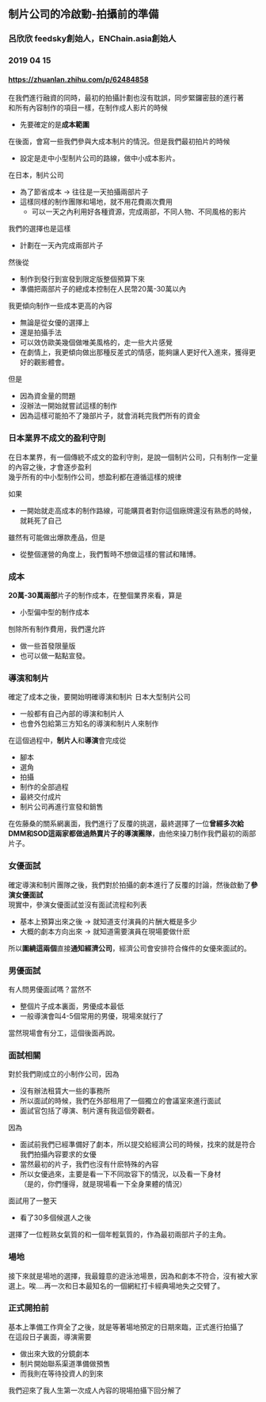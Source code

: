 ## 制片公司的冷啟動-拍攝前的準備
### 呂欣欣 feedsky創始人，ENChain.asia創始人
### 2019 04 15
#### https://zhuanlan.zhihu.com/p/62484858

在我們進行融資的同時，最初的拍攝計劃也沒有耽誤，同步緊鑼密鼓的進行著  
和所有內容制作的項目一樣，在制作成人影片的時候
- 先要確定的是**成本範圍**

在後面，會寫一些我們參與大成本制片的情況。但是我們最初拍片的時候
- 設定是走中小型制片公司的路線，做中小成本影片。

在日本，制片公司
- 為了節省成本 -> 往往是一天拍攝兩部片子
- 這樣同樣的制作團隊和場地，就不用花費兩次費用
  - 可以一天之內利用好各種資源，完成兩部，不同人物、不同風格的影片


我們的選擇也是這樣
- 計劃在一天內完成兩部片子  

然後從
- 制作到發行到宣發到限定版整個預算下來
- 準備把兩部片子的總成本控制在人民幣20萬-30萬以內

我更傾向制作一些成本更高的內容
- 無論是從女優的選擇上
- 還是拍攝手法
- 可以效仿歐美幾個做唯美風格的，走一些大片感覺
- 在劇情上，我更傾向做出那種反差式的情感，能夠讓人更好代入進來，獲得更好的觀影體會。

但是
- 因為資金量的問題
- 沒辦法一開始就嘗試這樣的制作
- 因為這樣可能拍不了幾部片子，就會消耗完我們所有的資金

### 日本業界不成文的盈利守則
在日本業界，有一個傳統不成文的盈利守則，是說一個制片公司，只有制作一定量的內容之後，才會逐步盈利  
幾乎所有的中小型制作公司，想盈利都在遵循這樣的規律  

如果
- 一開始就走高成本的制作路線，可能購買者對你這個廠牌還沒有熟悉的時候，就耗死了自己

雖然有可能做出爆款產品，但是
- 從整個運營的角度上，我們暫時不想做這樣的嘗試和賭博。

### 成本
**20萬-30萬兩部**片子的制作成本，在整個業界來看，算是
- 小型偏中型的制作成本

刨除所有制作費用，我們還允許
- 做一些首發限量版
- 也可以做一點點宣發。

### 導演和制片
確定了成本之後，要開始明確導演和制片
日本大型制片公司
- 一般都有自己內部的導演和制片人
- 也會外包給第三方知名的導演和制片人來制作

在這個過程中，**制片人**和**導演**會完成從
- 腳本
- 選角
- 拍攝
- 制作的全部過程
- 最終交付成片
- 制片公司再進行宣發和銷售

在佐藤桑的關系網裏面，我們進行了反覆的挑選，最終選擇了一位**曾經多次給DMM和SOD這兩家都做過熱賣片子的導演團隊**，由他來操刀制作我們最初的兩部片子。


### 女優面試
確定導演和制片團隊之後，我們對於拍攝的劇本進行了反覆的討論，然後啟動了**參演女優面試**  
現實中，參演女優面試並沒有面試流程和列表
- 基本上預算出來之後 -> 就知道支付演員的片酬大概是多少
- 大概的劇本方向出來 -> 就知道需要演員在現場要做什麽

所以**圍繞這兩個**直接**通知經濟公司**，經濟公司會安排符合條件的女優來面試的。

### 男優面試

有人問男優面試嗎？當然不
- 整個片子成本裏面，男優成本最低
- 一般導演會叫4-5個常用的男優，現場來就行了

當然現場會有分工，這個後面再說。

### 面試相關
對於我們剛成立的小制作公司，因為
- 沒有辦法租賃大一些的事務所
- 所以面試的時候，我們在外部租用了一個獨立的會議室來進行面試
- 面試官包括了導演、制片還有我這個旁觀者。


因為
- 面試前我們已經準備好了劇本，所以提交給經濟公司的時候，找來的就是符合我們拍攝內容要求的女優
- 當然最初的片子，我們也沒有什麽特殊的內容
- 所以女優過來，主要是看一下不同妝容下的情況，以及看一下身材  
（是的，你們懂得，就是現場看一下全身果體的情況）

面試用了一整天
- 看了30多個候選人之後

選擇了一位輕熟女氣質的和一個年輕氣質的，作為最初兩部片子的主角。

### 場地
接下來就是場地的選擇，我最鐘意的遊泳池場景，因為和劇本不符合，沒有被大家選上。唉….再一次和日本最知名的一個網紅打卡經典場地失之交臂了。

### 正式開拍前
基本上準備工作齊全了之後，就是等著場地預定的日期來臨，正式進行拍攝了  
在這段日子裏面，導演需要
- 做出來大致的分鏡劇本
- 制片開始聯系渠道準備做預售
- 而我則在等待投資人的到來



我們迎來了我人生第一次成人內容的現場拍攝下回分解了